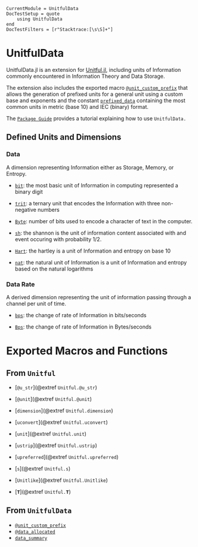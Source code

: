 ```@meta
CurrentModule = UnitfulData
DocTestSetup = quote
    using UnitfulData
end
DocTestFilters = [r"Stacktrace:[\s\S]+"]
```

# UnitfulData

UnitfulData.jl is an extension for [Unitful.jl](https://github.com/PainterQubits/Unitful.jl), including units of Information commonly encountered in Information Theory and Data Storage.

The extension also includes the exported macro [`@unit_custom_prefix`](@ref) that allows the generation of prefixed units for a general unit using a custom base and exponents and the constant [`prefixed_data`](@ref) containing the most common units in metric (base 10) and IEC (binary) format.

The [`Package Guide`](guide.md) provides a tutorial explaining how to use `UnitfulData.`

## Defined Units and Dimensions

### Data
A dimension representing Information either as Storage, Memory, or Entropy. 


* [`bit`](@ref): the most basic unit of Information in computing represented a binary digit

* [`trit`](@ref): a ternary unit that encodes the Information with three non-negative numbers

* [`Byte`](@ref): number of bits used to encode a character of text in the computer.

* [`sh`](@ref): the shannon is the unit of information content associated with and event occuring with probability 1/2. 

* [`Hart`](@ref): the hartley is a unit of Information and entropy on base 10

* [`nat`](@ref): the natural unit of Information is a unit of Information and entropy based on the natural logarithms

### Data Rate
A derived dimension representing the unit of information passing through a channel per unit of time.

* [`bps`](@ref): the change of rate of Information in bits/seconds

* [`Bps`](@ref): the change of rate of Information in Bytes/seconds

# Exported Macros and Functions

## From `Unitful`

- [`@u_str`](@extref `Unitful.@u_str`)
- [`@unit`](@extref `Unitful.@unit`)
- [`dimension`](@extref `Unitful.dimension`)
- [`uconvert`](@extref `Unitful.uconvert`)
- [`unit`](@extref `Unitful.unit`)
- [`ustrip`](@extref `Unitful.ustrip`)
- [`upreferred`](@extref `Unitful.upreferred`)
- [`s`](@extref `Unitful.s`)

- [`Unitlike`](@extref `Unitful.Unitlike`)
- [`𝐓`](@extref `Unitful.𝐓`)


## From `UnitfulData`

- [`@unit_custom_prefix`](@ref)
- [`@data_allocated`](@ref)
- [`data_summary`](@ref)


